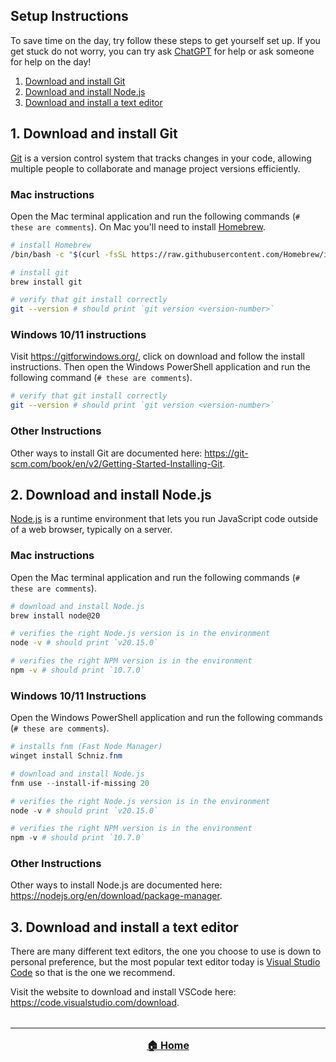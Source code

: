 ## Setup Instructions

To save time on the day, try follow these steps to get yourself set up.
If you get stuck do not worry, you can try ask [ChatGPT](https://chatgpt.com/) for help or ask someone for help on the day!

1. [Download and install Git](#1-download-and-install-git)
2. [Download and install Node.js](#2-download-and-install-nodejs)
3. [Download and install a text editor](#3-download-and-install-a-text-editor)

## 1. Download and install Git
[Git](https://git-scm.com/) is a version control system that tracks changes in your code, allowing multiple people to collaborate and manage project versions efficiently.

### Mac instructions
Open the Mac terminal application and run the following commands (`# these are comments`). On Mac you'll need to install [Homebrew](https://brew.sh/).

```bash
# install Homebrew
/bin/bash -c "$(curl -fsSL https://raw.githubusercontent.com/Homebrew/install/HEAD/install.sh)"

# install git
brew install git

# verify that git install correctly
git --version # should print `git version <version-number>`
```

### Windows 10/11 instructions
Visit https://gitforwindows.org/, click on download and follow the install instructions. Then open the Windows PowerShell application and run the following command (`# these are comments`).

```bash
# verify that git install correctly
git --version # should print `git version <version-number>`
```

### Other Instructions
Other ways to install Git are documented here: https://git-scm.com/book/en/v2/Getting-Started-Installing-Git.

## 2. Download and install Node.js
[Node.js](https://nodejs.org/en) is a runtime environment that lets you run JavaScript code outside of a web browser, typically on a server.

### Mac instructions
Open the Mac terminal application and run the following commands (`# these are comments`).

```bash
# download and install Node.js
brew install node@20

# verifies the right Node.js version is in the environment
node -v # should print `v20.15.0`

# verifies the right NPM version is in the environment
npm -v # should print `10.7.0`
```

### Windows 10/11 Instructions
Open the Windows PowerShell application and run the following commands (`# these are comments`).

```powershell
# installs fnm (Fast Node Manager)
winget install Schniz.fnm

# download and install Node.js
fnm use --install-if-missing 20

# verifies the right Node.js version is in the environment
node -v # should print `v20.15.0`

# verifies the right NPM version is in the environment
npm -v # should print `10.7.0`
```

### Other Instructions
Other ways to install Node.js are documented here: https://nodejs.org/en/download/package-manager.

## 3. Download and install a text editor
There are many different text editors, the one you choose to use is down to personal preference, but the most popular text editor today is [Visual Studio Code](https://code.visualstudio.com/) so that is the one we recommend.

Visit the website to download and install VSCode here: https://code.visualstudio.com/download.

<hr style="margin-top: 32px">
<div style="display: flex; justify-content: center; margin-top: 16px; font-weight: bold; font-size: 16px">
  <span><a href="README.md">🏠 Home</a></span>
</div>
